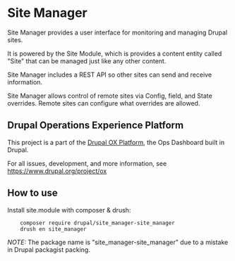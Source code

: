# Site Manager

Site Manager provides a user interface for monitoring and managing Drupal sites.

It is powered by the Site Module, which is provides a content entity called "Site" that can be managed just like any other content.

Site Manager includes a REST API so other sites can send and receive information.

Site Manager allows control of remote sites via Config, field, and State overrides. Remote sites can configure what overrides are allowed. 

## Drupal Operations Experience Platform

This project is a part of the [Drupal OX Platform](https://www.drupal.org/project/ox), the Ops Dashboard built in Drupal.

For all issues, development, and more information, see https://www.drupal.org/project/ox

## How to use

Install site.module with composer & drush:

        composer require drupal/site_manager-site_manager
        drush en site_manager

*NOTE:* The package name is "site_manager-site_manager" due to a mistake in Drupal packagist packing.


